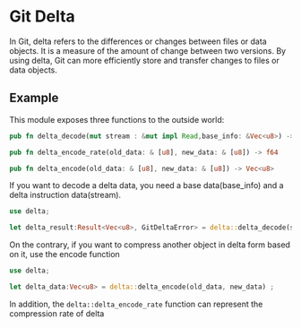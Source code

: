 # Git Delta

In Git, delta refers to the differences or changes between files or data objects. It is a measure of the amount of change between two versions. By using delta, Git can more efficiently store and transfer changes to files or data objects.

## Example

This module exposes three functions to the outside world:

```rust
pub fn delta_decode(mut stream : &mut impl Read,base_info: &Vec<u8>) -> Result<Vec<u8>, GitDeltaError>

pub fn delta_encode_rate(old_data: & [u8], new_data: & [u8]) -> f64

pub fn delta_encode(old_data: & [u8], new_data: & [u8]) -> Vec<u8>
```

If you want to decode a delta data, you need a base data(base_info) and a delta instruction data(stream).

```rust
use delta;

let delta_result:Result<Vec<u8>, GitDeltaError> = delta::delta_decode(stream, base_info);
```

On the contrary, if you want to compress another object in delta form based on it, use the encode function

```rust
use delta;

let delta_data:Vec<u8> = delta::delta_encode(old_data, new_data) ;
```

In addition, the `delta::delta_encode_rate` function can represent the compression rate of delta